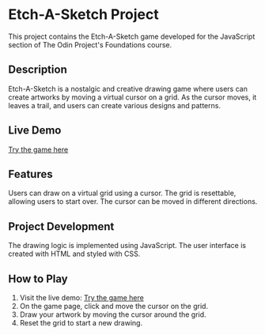 # Etch-A-Sketch Project

This project contains the Etch-A-Sketch game developed for the JavaScript section of The Odin Project's Foundations course.

## Description

Etch-A-Sketch is a nostalgic and creative drawing game where users can create artworks by moving a virtual cursor on a grid. As the cursor moves, it leaves a trail, and users can create various designs and patterns.

## Live Demo

[Try the game here](https://tatkaciran.github.io/etch-a-sketch/)

## Features

Users can draw on a virtual grid using a cursor.
The grid is resettable, allowing users to start over.
The cursor can be moved in different directions.

## Project Development

The drawing logic is implemented using JavaScript.
The user interface is created with HTML and styled with CSS.

## How to Play

1. Visit the live demo: [Try the game here](https://tatkaciran.github.io/etch-a-sketch/)
2. On the game page, click and move the cursor on the grid.
3. Draw your artwork by moving the cursor around the grid.
4. Reset the grid to start a new drawing.
